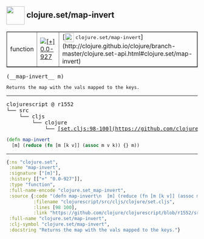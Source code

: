## <img width="48px" valign="middle" src="http://i.imgur.com/Hi20huC.png"> clojure.set/map-invert

 <table border="1">
<tr>
<td>function</td>
<td><a href="https://github.com/cljsinfo/api-refs/tree/0.0-927"><img valign="middle" alt="[+] 0.0-927" src="https://img.shields.io/badge/+-0.0--927-lightgrey.svg"></a> </td>
<td>
[<img height="24px" valign="middle" src="http://i.imgur.com/1GjPKvB.png"> <samp>clojure.set/map-invert</samp>](http://clojure.github.io/clojure/branch-master/clojure.set-api.html#clojure.set/map-invert)
</td>
</tr>
</table>

 <samp>
(__map-invert__ m)<br>
</samp>

```
Returns the map with the vals mapped to the keys.
```

---

 <pre>
clojurescript @ r1552
└── src
    └── cljs
        └── clojure
            └── <ins>[set.cljs:98-100](https://github.com/clojure/clojurescript/blob/r1552/src/cljs/clojure/set.cljs#L98-L100)</ins>
</pre>

```clj
(defn map-invert
  [m] (reduce (fn [m [k v]] (assoc m v k)) {} m))
```


---

```clj
{:ns "clojure.set",
 :name "map-invert",
 :signature ["[m]"],
 :history [["+" "0.0-927"]],
 :type "function",
 :full-name-encode "clojure.set_map-invert",
 :source {:code "(defn map-invert\n  [m] (reduce (fn [m [k v]] (assoc m v k)) {} m))",
          :filename "clojurescript/src/cljs/clojure/set.cljs",
          :lines [98 100],
          :link "https://github.com/clojure/clojurescript/blob/r1552/src/cljs/clojure/set.cljs#L98-L100"},
 :full-name "clojure.set/map-invert",
 :clj-symbol "clojure.set/map-invert",
 :docstring "Returns the map with the vals mapped to the keys."}

```
